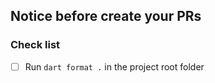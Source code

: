 ## Notice before create your PRs

### Check list
- [ ] Run `dart format .` in the project root folder

